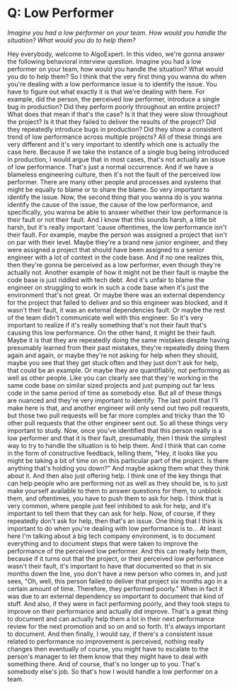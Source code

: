 # Q: Low Performer


*Imagine you had a low performer on your team. How would you handle the situation? What would you do to help them?*


Hey everybody, welcome to AlgoExpert.
In this video, we're gonna answer the following behavioral interview question.
Imagine you had a low performer on your team, how would you handle the situation?
What would you do to help them?
So I think that the very first thing you wanna do when you're dealing with a low performance issue is to identify the issue.
You have to figure out what exactly it is that we're dealing with here.
For example, did the person, the perceived low performer, introduce a single bug in production?
Did they perform poorly throughout an entire project?
What does that mean if that's the case?
Is it that they were slow throughout the project?
Is it that they failed to deliver the results of the project?
Did they repeatedly introduce bugs in production?
Did they show a consistent trend of low performance across multiple projects?
All of these things are very different and it's very important to identify which one is actually the case here.
Because if we take the instance of a single bug being introduced in production, I would argue that in most cases, that's not actually an issue of low performance.
That's just a normal occurrence.
And if we have a blameless engineering culture, then it's not the fault of the perceived low performer.
There are many other people and processes and systems that might be equally to blame or to share the blame.
So very important to identify the issue.
Now, the second thing that you wanna do is you wanna identify the cause of the issue, the cause of the low performance, and specifically, you wanna be able to answer whether their low performance is their fault or not their fault.
And I know that this sounds harsh, a little bit harsh, but it's really important 'cause oftentimes, the low performance isn't their fault.
For example, maybe the person was assigned a project that isn't on par with their level.
Maybe they're a brand new junior engineer, and they were assigned a project that should have been assigned to a senior engineer with a lot of context in the code base.
And if no one realizes this, then they're gonna be perceived as a low performer, even though they're actually not.
Another example of how it might not be their fault is maybe the code base is just riddled with tech debt.
And it's unfair to blame the engineer on struggling to work in such a code base when it's just the environment that's not great.
Or maybe there was an external dependency for the project that failed to deliver and so this engineer was blocked, and it wasn't their fault, it was an external dependencies fault.
Or maybe the rest of the team didn't communicate well with this engineer.
So it's very important to realize if it's really something that's not their fault that's causing this low performance.
On the other hand, it might be their fault.
Maybe it is that they are repeatedly doing the same mistakes despite having presumably learned from their past mistakes, they're repeatedly doing them again and again, or maybe they're not asking for help when they should, maybe you see that they get stuck often and they just don't ask for help, that could be an example.
Or maybe they are quantifiably, not performing as well as other people.
Like you can clearly see that they're working in the same code base on similar sized projects and just pumping out far less code in the same period of time as somebody else.
But all of these things are nuanced and they're very important to identify.
The last point that I'll make here is that, and another engineer will only send out two pull requests, but those two pull requests will be far more complex and tricky than the 10 other pull requests that the other engineer sent out.
So all these things very important to study.
Now, once you've identified that this person really is a low performer and that it is their fault, presumably, then I think the simplest way to try to handle the situation is to help them.
And I think that can come in the form of constructive feedback, telling them, "Hey, it looks like you might be taking a bit of time on on this particular part of the project.
Is there anything that's holding you down?"
And maybe asking them what they think about it.
And then also just offering help.
I think one of the key things that can help people who are performing not as well as they should be, is to just make yourself available to them to answer questions for them, to unblock them, and oftentimes, you have to push them to ask for help.
I think that is very common, where people just feel inhibited to ask for help, and it's important to tell them that they can ask for help.
Now, of course, if they repeatedly don't ask for help, then that's an issue.
One thing that I think is important to do when you're dealing with low performance is to...
At least here I'm talking about a big tech company environment, is to document everything and to document steps that were taken to improve the performance of the perceived low performer.
And this can really help them, because if it turns out that the project, or their perceived low performance wasn't their fault, it's important to have that documented so that in six months down the line, you don't have a new person who comes in, and just sees, "Oh, well, this person failed to deliver that project six months ago in a certain amount of time. Therefore, they performed poorly." 
When in fact it was due to an external dependency so important to document that kind of stuff.
And also, if they were in fact performing poorly, and they took steps to improve on their performance and actually did improve.
That's a great thing to document and can actually help them a lot in their next performance review for the next promotion and so on and so forth.
It's always important to document.
And then finally, I would say, if there's a consistent issue related to performance no improvement is perceived, nothing really changes then eventually of course, you might have to escalate to the person's manager to let them know that they might have to deal with something there.
And of course, that's no longer up to you.
That's somebody else's job.
So that's how I would handle a low performer on a team.